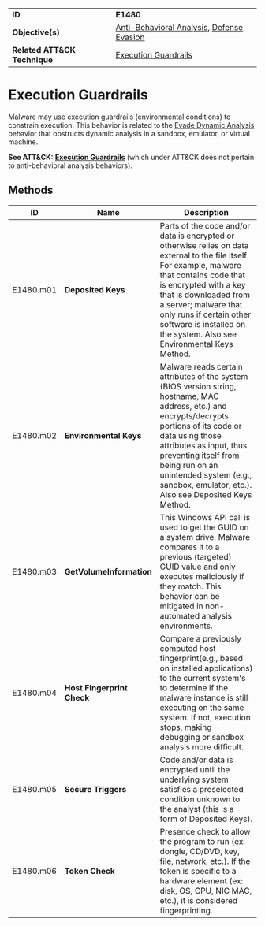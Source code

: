 |||
|---------|------------------------|
|**ID**|**E1480**|
|**Objective(s)**|[Anti-Behavioral Analysis](https://github.com/MBCProject/mbc-beta/tree/master/anti-behavioral-analysis), [Defense Evasion](https://github.com/MBCProject/mbc-beta/tree/master/defense-evasion)|
|**Related ATT&CK Technique**|[Execution Guardrails](https://attack.mitre.org/techniques/T1480)|

Execution Guardrails
====================
Malware may use execution guardrails (environmental conditions) to constrain execution. This behavior is related to the [Evade Dynamic Analysis](https://github.com/MBCProject/mbc-beta/tree/master/anti-behavioral-analysis/evade-dynamic-analysis.md) behavior that obstructs dynamic analysis in a sandbox, emulator, or virtual machine.

**See ATT&CK:** [**Execution Guardrails**](https://attack.mitre.org/techniques/T1480) (which under ATT&CK does not pertain to anti-behavioral analysis behaviors).

Methods
-------
|ID|Name|Description|
|-----------------------------|--------|-----------------------------|
|E1480.m01|**Deposited Keys**|Parts of the code and/or data is encrypted or otherwise relies on data external to the file itself. For example, malware that contains code that is encrypted with a key that is downloaded from a server; malware that only runs if certain other software is installed on the system. Also see Environmental Keys Method.|
|E1480.m02|**Environmental Keys**|Malware reads certain attributes of the system (BIOS version string, hostname, MAC address, etc.) and encrypts/decrypts portions of its code or data using those attributes as input, thus preventing itself from being run on an unintended system (e.g., sandbox, emulator, etc.). Also see Deposited Keys Method.|
|E1480.m03|**GetVolumeInformation**|This Windows API call is used to get the GUID on a system drive. Malware compares it to a previous (targeted) GUID value and only executes maliciously if they match. This behavior can be mitigated in non-automated analysis environments.|
|E1480.m04|**Host Fingerprint Check**| Compare a previously computed host fingerprint(e.g., based on installed applications) to the current system's to determine if the malware instance is still executing on the same system. If not, execution stops, making debugging or sandbox analysis more difficult.|
|E1480.m05|**Secure Triggers**|Code and/or data is encrypted until the underlying system satisfies a preselected condition unknown to the analyst (this is a form of Deposited Keys).|
|E1480.m06|**Token Check**|Presence check to allow the program to run (ex: dongle, CD/DVD, key, file, network, etc.). If the token is specific to a hardware element (ex: disk, OS, CPU, NIC MAC, etc.), it is considered fingerprinting.|



